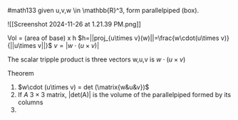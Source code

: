 #math133 
given u,v,w \in \mathbb{R}^3, form parallelpiped (box).

![[Screenshot 2024-11-26 at 1.21.39 PM.png]]

Vol = (area of base) x h
$h=||proj_{u\times v}(w)||=\frac{w\cdot(u\times v)}{||u\times v||}$
$v=|w\cdot (u\times v)|$

The scalar tripple product is three vectors w,u,v is $w\cdot (u\times v)$

Theorem
1. $w\cdot (u\times v) = det (\matrix{w&u&v})$
2. If $A$ $3\times 3$ matrix, |det(A)| is the volume of the parallelpiped formed by its columns
3. 